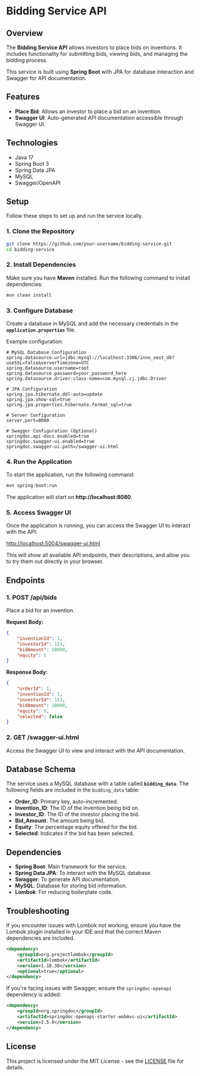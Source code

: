 # Bidding Service API

## Overview

The **Bidding Service API** allows investors to place bids on inventions. It includes functionality for submitting bids, viewing bids, and managing the bidding process.

This service is built using **Spring Boot** with JPA for database interaction and Swagger for API documentation.

## Features

- **Place Bid**: Allows an investor to place a bid on an invention.
- **Swagger UI**: Auto-generated API documentation accessible through Swagger UI.

## Technologies

- Java 17
- Spring Boot 3
- Spring Data JPA
- MySQL
- Swagger/OpenAPI

## Setup

Follow these steps to set up and run the service locally.

### 1. Clone the Repository

```bash
git clone https://github.com/your-username/bidding-service.git
cd bidding-service
```

### 2. Install Dependencies

Make sure you have **Maven** installed. Run the following command to install dependencies:

```bash
mvn clean install
```

### 3. Configure Database

Create a database in MySQL and add the necessary credentials in the **`application.properties`** file.

Example configuration:

```properties
# MySQL Database Configuration
spring.datasource.url=jdbc:mysql://localhost:3306/inno_vest_db?useSSL=false&serverTimezone=UTC
spring.datasource.username=root
spring.datasource.password=your_password_here
spring.datasource.driver-class-name=com.mysql.cj.jdbc.Driver

# JPA Configuration
spring.jpa.hibernate.ddl-auto=update
spring.jpa.show-sql=true
spring.jpa.properties.hibernate.format_sql=true

# Server Configuration
server.port=8080

# Swagger Configuration (Optional)
springdoc.api-docs.enabled=true
springdoc.swagger-ui.enabled=true
springdoc.swagger-ui.path=/swagger-ui.html
```

### 4. Run the Application

To start the application, run the following command:

```bash
mvn spring-boot:run
```

The application will start on **http://localhost:8080**.

### 5. Access Swagger UI

Once the application is running, you can access the Swagger UI to interact with the API:

[http://localhost:5004/swagger-ui.html](http://localhost:5004/swagger-ui.html)

This will show all available API endpoints, their descriptions, and allow you to try them out directly in your browser.

## Endpoints

### 1. **POST /api/bids**

Place a bid for an invention.

**Request Body:**

```json
{
    "inventionId": 1,
    "investorId": 123,
    "bidAmount": 10000,
    "equity": 5
}
```

**Response Body:**

```json
{
    "orderId": 1,
    "inventionId": 1,
    "investorId": 123,
    "bidAmount": 10000,
    "equity": 5,
    "selected": false
}
```

### 2. **GET /swagger-ui.html**

Access the Swagger UI to view and interact with the API documentation.

## Database Schema

The service uses a MySQL database with a table called **`bidding_data`**. The following fields are included in the `bidding_data` table:

- **Order_ID**: Primary key, auto-incremented.
- **Invention_ID**: The ID of the invention being bid on.
- **Investor_ID**: The ID of the investor placing the bid.
- **Bid_Amount**: The amount being bid.
- **Equity**: The percentage equity offered for the bid.
- **Selected**: Indicates if the bid has been selected.

## Dependencies

- **Spring Boot**: Main framework for the service.
- **Spring Data JPA**: To interact with the MySQL database.
- **Swagger**: To generate API documentation.
- **MySQL**: Database for storing bid information.
- **Lombok**: For reducing boilerplate code.

## Troubleshooting

If you encounter issues with Lombok not working, ensure you have the Lombok plugin installed in your IDE and that the correct Maven dependencies are included.

```xml
<dependency>
    <groupId>org.projectlombok</groupId>
    <artifactId>lombok</artifactId>
    <version>1.18.38</version>
    <optional>true</optional>
</dependency>
```

If you're facing issues with Swagger, ensure the `springdoc-openapi` dependency is added:

```xml
<dependency>
    <groupId>org.springdoc</groupId>
    <artifactId>springdoc-openapi-starter-webmvc-ui</artifactId>
    <version>2.5.0</version>
</dependency>
```

## License

This project is licensed under the MIT License - see the [LICENSE](LICENSE) file for details.
